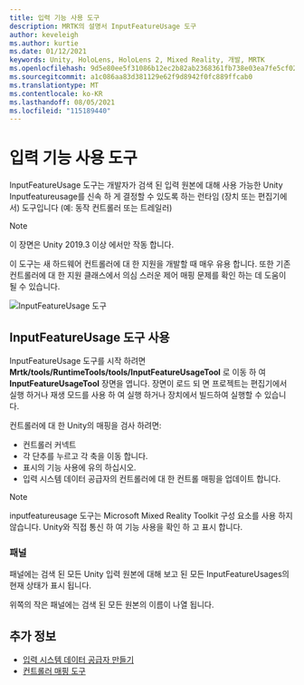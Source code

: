 ```yaml
---
title: 입력 기능 사용 도구
description: MRTK의 설명서 InputFeatureUsage 도구
author: keveleigh
ms.author: kurtie
ms.date: 01/12/2021
keywords: Unity, HoloLens, HoloLens 2, Mixed Reality, 개발, MRTK
ms.openlocfilehash: 9d5e80ee5f31086b12ec2b82ab2368361fb738e03ea7fe5cf02ba0b4bd22c0b8
ms.sourcegitcommit: a1c086aa83d381129e62f9d8942f0fc889ffcab0
ms.translationtype: MT
ms.contentlocale: ko-KR
ms.lasthandoff: 08/05/2021
ms.locfileid: "115189440"
---
```

# <a name="input-feature-usage-tool"></a>입력 기능 사용 도구

InputFeatureUsage 도구는 개발자가 검색 된 입력 원본에 대해 사용 가능한 Unity Inputfeatureusage를 신속 하 게 결정할 수 있도록 하는 런타임 (장치 또는 편집기에서) 도구입니다 (예: 동작 컨트롤러 또는 트레일러)

> [!NOTE]
> 이 장면은 Unity 2019.3 이상 에서만 작동 합니다.

이 도구는 새 하드웨어 컨트롤러에 대 한 지원을 개발할 때 매우 유용 합니다. 또한 기존 컨트롤러에 대 한 지원 클래스에서 의심 스러운 제어 매핑 문제를 확인 하는 데 도움이 될 수 있습니다.

![InputFeatureUsage 도구](../images/controller-mapping-tool/InputFeatureUsages.png)

## <a name="using-the-inputfeatureusage-tool"></a>InputFeatureUsage 도구 사용

InputFeatureUsage 도구를 시작 하려면 **Mrtk/tools/RuntimeTools/tools/InputFeatureUsageTool** 로 이동 하 여 **InputFeatureUsageTool** 장면을 엽니다. 장면이 로드 되 면 프로젝트는 편집기에서 실행 하거나 재생 모드를 사용 하 여 실행 하거나 장치에서 빌드하여 실행할 수 있습니다.

컨트롤러에 대 한 Unity의 매핑을 검사 하려면:

- 컨트롤러 커넥트
- 각 단추를 누르고 각 축을 이동 합니다.
- 표시의 기능 사용에 유의 하십시오.
- 입력 시스템 데이터 공급자의 컨트롤러에 대 한 컨트롤 매핑을 업데이트 합니다.

> [!NOTE]
> inputfeatureusage 도구는 Microsoft Mixed Reality Toolkit 구성 요소를 사용 하지 않습니다. Unity와 직접 통신 하 여 기능 사용을 확인 하 고 표시 합니다.

### <a name="panels"></a>패널

패널에는 검색 된 모든 Unity 입력 원본에 대해 보고 된 모든 InputFeatureUsages의 현재 상태가 표시 됩니다.

위쪽의 작은 패널에는 검색 된 모든 원본의 이름이 나열 됩니다.

## <a name="see-also"></a>추가 정보

- [입력 시스템 데이터 공급자 만들기](../input/create-data-provider.md)
- [컨트롤러 매핑 도구](controller-mapping-tool.md)
